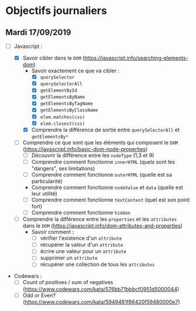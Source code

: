 # Objectifs journaliers

## Mardi 17/09/2019


* [ ] Javascript :

  * [x] Savoir cibler dans le `DOM` (https://javascript.info/searching-elements-dom)
    * Savoir exactement ce que va cibler : 
      * [x] `querySelector`
      * [x] `querySelectorAll`
      * [x] `getElementById`
      * [x] `getElementsByName`
      * [x] `getElementsByTagName`
      * [x] `getElementsByClassName`
      * [x] `elem.matches(css)`
      * [x] `elem.closest(css)`
    * [x] Comprendre la différence de sortie entre `querySelectorAll` et `getElementsBy*`

  * [ ] Comprendre ce que sont que les éléments qui composent le `DOM` (https://javascript.info/basic-dom-node-properties)
    * [ ] Découvrir la différence entre les `nodeType` (1,3 et 9)
    * [ ] Comprendre comment fonctionne `innerHTML` (quels sont les "dangers", ses limitations)
    * [ ] Comprendre comment fonctionne `outerHTML` (quelle est sa particularité)
    * Comprendre comment fonctionne `nodeValue` et `data` (quelle est leur utilité)
    * [ ] Comprendre comment fonctionne `textContent` (quel est son point fort)
    * [ ] Comprendre comment fonctionne `hidden`

  * [ ] Comprendre la différence entre les `properties` et les `attributes` dans le `DOM` (https://javascript.info/dom-attributes-and-properties)
    * Savoir comment : 
      * [ ] vérifier l'existence d'un `attribute`
      * [ ] récupérer la valeur d'un `attribute`
      * [ ] écrire une valeur pour un `attribute`
      * [ ] supprimer un `attribute`
      * [ ] récupérer une collection de tous les `attributes`

* Codewars :
  * [ ] Count of positives / sum of negatives (https://www.codewars.com/kata/576bb71bbbcf0951d5000044)
  * [ ] Odd or Even? (https://www.codewars.com/kata/5949481f86420f59480000e7)
